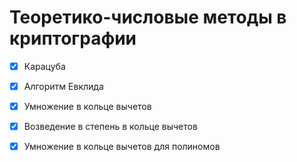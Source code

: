 # Теоретико-числовые методы в криптографии
- [X] Карацуба
- [X] Алгоритм Евклида
- [X] Умножение в кольце вычетов
- [X] Возведение в степень в кольце вычетов
- [X] Умножение в кольце вычетов для полиномов

